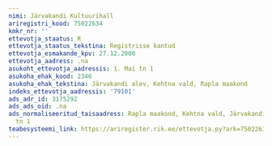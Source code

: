 ```yaml
---
nimi: Järvakandi Kultuurihall
ariregistri_kood: 75022634
kmkr_nr: ''
ettevotja_staatus: R
ettevotja_staatus_tekstina: Registrisse kantud
ettevotja_esmakande_kpv: 27.12.2000
ettevotja_aadress: .na
asukoht_ettevotja_aadressis: 1. Mai tn 1
asukoha_ehak_kood: 2346
asukoha_ehak_tekstina: Järvakandi alev, Kehtna vald, Rapla maakond
indeks_ettevotja_aadressis: '79101'
ads_adr_id: 3175292
ads_ads_oid: .na
ads_normaliseeritud_taisaadress: Rapla maakond, Kehtna vald, Järvakandi alev, 1. Mai
  tn 1
teabesysteemi_link: https://ariregister.rik.ee/ettevotja.py?ark=75022634&ref=rekvisiidid
---
```

